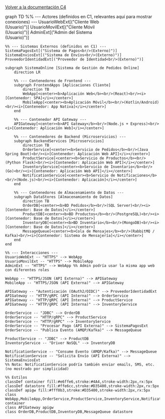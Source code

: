 [Volver a la documentación C4](readC4.md)

graph TD
    %% --- Actores (definidos en C1, relevantes aquí para mostrar conexiones) ---
    UsuarioWebExt[("Cliente Web<br/>(Usuario)")]
    UsuarioMovilExt[("Cliente Móvil<br/>(Usuario)")]
    AdminExt[("Admin del Sistema<br/>(Usuario)")]

    %% --- Sistemas Externos (definidos en C1) ---
    SistemaPagosExt[("Sistema de Pagos<br/>(Externo)")]
    SistemaEnviosExt[("Sistema de Envíos<br/>(Externo)")]
    ProveedorIdentidadExt[("Proveedor de Identidad<br/>(Externo)")]

    subgraph SistemaOnline [Sistema de Gestión de Pedidos Online]
        direction LR

        %% --- Contenedores de Frontend ---
        subgraph FrontendApps [Aplicaciones Cliente]
            direction TB
            WebApp[<center><b>Aplicación Web</b><br/>(React)<br/><i>[Contenedor: SPA]</i></center>]
            MobileApp[<center><b>Aplicación Móvil</b><br/>(Kotlin/Android)<br/><i>[Contenedor: App Nativa]</i></center>]
        end

        %% --- Contenedor API Gateway ---
        APIGateway[<center><b>API Gateway</b><br/>(Node.js + Express)<br/><i>[Contenedor: Aplicación Web]</i></center>]

        %% --- Contenedores de Backend (Microservicios) ---
        subgraph BackendServices [Microservicios]
            direction TB
            OrderService[<center><b>Servicio de Pedidos</b><br/>(Java Spring Boot)<br/><i>[Contenedor: Aplicación Web API]</i></center>]
            ProductService[<center><b>Servicio de Productos</b><br/>(Python Flask)<br/><i>[Contenedor: Aplicación Web API]</i></center>]
            InventoryService[<center><b>Servicio de Inventario</b><br/>(Go)<br/><i>[Contenedor: Aplicación Web API]</i></center>]
            NotificationService[<center><b>Servicio de Notificaciones</b><br/>(Node.js)<br/><i>[Contenedor: Aplicación]</i></center>]
        end

        %% --- Contenedores de Almacenamiento de Datos ---
        subgraph DataStores [Almacenamiento de Datos]
            direction TB
            OrderDB[<center><b>BD Pedidos</b><br/>(SQL Server)<br/><i>[Contenedor: Base de Datos]</i></center>]
            ProductDB[<center><b>BD Productos</b><br/>(PostgreSQL)<br/><i>[Contenedor: Base de Datos]</i></center>]
            InventoryDB[<center><b>BD Inventario</b><br/>(MongoDB)<br/><i>[Contenedor: Base de Datos]</i></center>]
            MessageQueue[<center><b>Cola de Mensajes</b><br/>(RabbitMQ / Kafka)<br/><i>[Contenedor: Sistema de Mensajería]</i></center>]
        end
    end

    %% --- Interacciones ---
    UsuarioWebExt -- "HTTPS" --> WebApp
    UsuarioMovilExt -- "HTTPS" --> MobileApp
    AdminExt -- "HTTPS" --> WebApp %% Admin podría usar la misma app web con diferentes roles

    WebApp -- "HTTPS/JSON (API Externa)" --> APIGateway
    MobileApp -- "HTTPS/JSON (API Externa)" --> APIGateway

    APIGateway -- "Autenticación (OAuth2/OIDC)" --> ProveedorIdentidadExt
    APIGateway -- "HTTP/gRPC (API Interna)" --> OrderService
    APIGateway -- "HTTP/gRPC (API Interna)" --> ProductService
    APIGateway -- "HTTP/gRPC (API Interna)" --> InventoryService

    OrderService -- "JDBC" --> OrderDB
    OrderService -- "HTTP/gRPC" --> ProductService
    OrderService -- "HTTP/gRPC" --> InventoryService
    OrderService -- "Procesar Pago (API Externa)" --> SistemaPagosExt
    OrderService -- "Publica Evento (AMQP/Kafka)" --> MessageQueue

    ProductService -- "JDBC" --> ProductDB
    InventoryService -- "Driver NoSQL" --> InventoryDB
    
    NotificationService -- "Consume Evento (AMQP/Kafka)" --> MessageQueue
    NotificationService -- "Solicita Envío (API Externa)" --> SistemaEnviosExt
    %% Nota: NotificationService podría también enviar emails, SMS, etc. (no mostrado por simplicidad)

    %% Estilos
    classDef container fill:#e6ffe6,stroke:#4A4,stroke-width:2px,rx:5px
    classDef datastore fill:#ffe6cc,stroke:#D35400,stroke-width:2px,rx:5px
    classDef apigw fill:#fff0b3,stroke:#D35400,stroke-width:2px,rx:5px
    class WebApp,MobileApp,OrderService,ProductService,InventoryService,NotificationService container
    class APIGateway apigw
    class OrderDB,ProductDB,InventoryDB,MessageQueue datastore